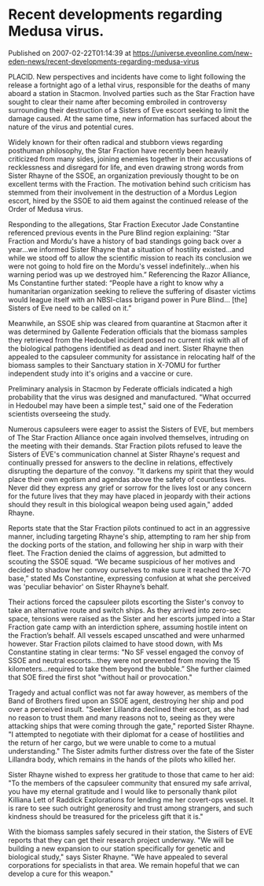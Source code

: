 # Recent developments regarding Medusa virus.
Published on 2007-02-22T01:14:39 at https://universe.eveonline.com/new-eden-news/recent-developments-regarding-medusa-virus

PLACID. New perspectives and incidents have come to light following the release a fortnight ago of a lethal virus, responsible for the deaths of many aboard a station in Stacmon. Involved parties such as the Star Fraction have sought to clear their name after becoming embroiled in controversy surrounding their destruction of a Sisters of Eve escort seeking to limit the damage caused. At the same time, new information has surfaced about the nature of the virus and potential cures. 

Widely known for their often radical and stubborn views regarding posthuman philosophy, the Star Fraction have recently been heavily criticized from many sides, joining enemies together in their accusations of recklessness and disregard for life, and even drawing strong words from Sister Rhayne of the SSOE, an organization previously thought to be on excellent terms with the Fraction. The motivation behind such criticism has stemmed from their involvement in the destruction of a Mordus Legion escort, hired by the SSOE to aid them against the continued release of the Order of Medusa virus. 

Responding to the allegations, Star Fraction Executor Jade Constantine referenced previous events in the Pure Blind region explaining: “Star Fraction and Mordu's have a history of bad standings going back over a year…we informed Sister Rhayne that a situation of hostility existed…and while we stood off to allow the scientific mission to reach its conclusion we were not going to hold fire on the Mordu's vessel indefinitely…when his warning period was up we destroyed him.” Referencing the Razor Alliance, Ms Constantine further stated: “People have a right to know why a humanitarian organization seeking to relieve the suffering of disaster victims would league itself with an NBSI-class brigand power in Pure Blind… [the] Sisters of Eve need to be called on it.”

Meanwhile, an SSOE ship was cleared from quarantine at Stacmon after it was determined by Gallente Federation officials that the biomass samples they retrieved from the Hedoubel incident posed no current risk with all of the biological pathogens identified as dead and inert. Sister Rhayne then appealed to the capsuleer community for assistance in relocating half of the biomass samples to their Sanctuary station in X-7OMU for further independent study into it's origins and a vaccine or cure. 

Preliminary analysis in Stacmon by Federate officials indicated a high probability that the virus was designed and manufactured. "What occurred in Hedoubel may have been a simple test," said one of the Federation scientists overseeing the study. 

Numerous capsuleers were eager to assist the Sisters of EVE, but members of The Star Fraction Alliance once again involved themselves, intruding on the meeting with their demands. Star Fraction pilots refused to leave the Sisters of EVE's communication channel at Sister Rhayne's request and continually pressed for answers to the decline in relations, effectively disrupting the departure of the convoy. "It darkens my spirit that they would place their own egotism and agendas above the safety of countless lives. Never did they express any grief or sorrow for the lives lost or any concern for the future lives that they may have placed in jeopardy with their actions should they result in this biological weapon being used again," added Rhayne. 

Reports state that the Star Fraction pilots continued to act in an aggressive manner, including targeting Rhayne's ship, attempting to ram her ship from the docking ports of the station, and following her ship in warp with their fleet. The Fraction denied the claims of aggression, but admitted to scouting the SSOE squad. “We became suspicious of her motives and decided to shadow her convoy ourselves to make sure it reached the X-7O base,” stated Ms Constantine, expressing confusion at what she perceived was 'peculiar behavior' on Sister Rhayne’s behalf. 

Their actions forced the capsuleer pilots escorting the Sister's convoy to take an alternative route and switch ships. As they arrived into zero-sec space, tensions were raised as the Sister and her escorts jumped into a Star Fraction gate camp with an interdiction sphere, assuming hostile intent on the Fraction’s behalf. All vessels escaped unscathed and were unharmed however. Star Fraction pilots claimed to have stood down, with Ms Constantine stating in clear terms: "No SF vessel engaged the convoy of SSOE and neutral escorts...they were not prevented from moving the 15 kilometers…required to take them beyond the bubble.” She further claimed that SOE fired the first shot "without hail or provocation." 

Tragedy and actual conflict was not far away however, as members of the Band of Brothers fired upon an SSOE agent, destroying her ship and pod over a perceived insult. "Seeker Lillandra declined their escort, as she had no reason to trust them and many reasons not to, seeing as they were attacking ships that were coming through the gate," reported Sister Rhayne. "I attempted to negotiate with their diplomat for a cease of hostilities and the return of her cargo, but we were unable to come to a mutual understanding." The Sister admits further distress over the fate of the Sister Lillandra body, which remains in the hands of the pilots who killed her. 

Sister Rhayne wished to express her gratitude to those that came to her aid: "To the members of the capsuleer community that ensured my safe arrival, you have my eternal gratitude and I would like to personally thank pilot Killiana Lett of Raddick Explorations for lending me her covert-ops vessel. It is rare to see such outright generosity and trust among strangers, and such kindness should be treasured for the priceless gift that it is." 

With the biomass samples safely secured in their station, the Sisters of EVE reports that they can get their research project underway. "We will be building a new expansion to our station specifically for genetic and biological study," says Sister Rhayne. "We have appealed to several corporations for specialists in that area. We remain hopeful that we can develop a cure for this weapon."
